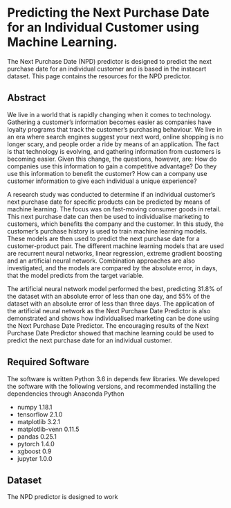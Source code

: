 # Predicting the Next Purchase Date for an Individual Customer using Machine Learning.
The Next Purchase Date (NPD) predictor is designed to predict the next purchase date for an individual customer and is based in the instacart dataset. This page contains the resources for the NPD predictor.

## Abstract
We live in a world that is rapidly changing when it comes to technology. Gathering a customer’s information becomes easier as companies have loyalty programs that
track the customer’s purchasing behaviour. We live in an era where search engines suggest your next word, online shopping is no longer scary, and people order a
ride by means of an application. The fact is that technology is evolving, and gathering information from customers is becoming easier. Given this change,
the questions, however, are: How do companies use this information to gain a competitive advantage? Do they use this information to benefit the customer?
How can a company use customer information to give each individual a unique experience?

A research study was conducted to determine if an individual customer’s next purchase date for specific products can be predicted by means of machine learning.
The focus was on fast-moving consumer goods in retail. This next purchase date can then be used to individualise marketing to customers, which benefits the company
and the customer. In this study, the customer’s purchase history is used to train machine learning models. These models are then used to predict the next purchase
date for a customer-product pair. The different machine learning models that are used are recurrent neural networks, linear regression, extreme gradient boosting
and an artificial neural network. Combination approaches are also investigated, and the models are compared by the absolute error, in days, that the model predicts
from the target variable.

The artificial neural network model performed the best, predicting 31.8% of the dataset with an absolute error of less than one day, and 55% of the dataset with
an absolute error of less than three days. The application of the artificial neural network as the Next Purchase Date Predictor is also demonstrated and shows how
individualised marketing can be done using the Next Purchase Date Predictor. The encouraging results of the Next Purchase Date Predictor showed that machine
learning could be used to predict the next purchase date for an individual customer.

## Required Software
The software is written Python 3.6 in depends few libraries. We developed the software with the following versions, and recommended installing the dependencies through Anaconda Python
- numpy 1.18.1
- tensorflow 2.1.0
- matplotlib 3.2.1
- matplotlib-venn 0.11.5
- pandas 0.25.1
- pytorch 1.4.0
- xgboost 0.9
- jupyter 1.0.0

## Dataset
The NPD predictor is designed to work 
